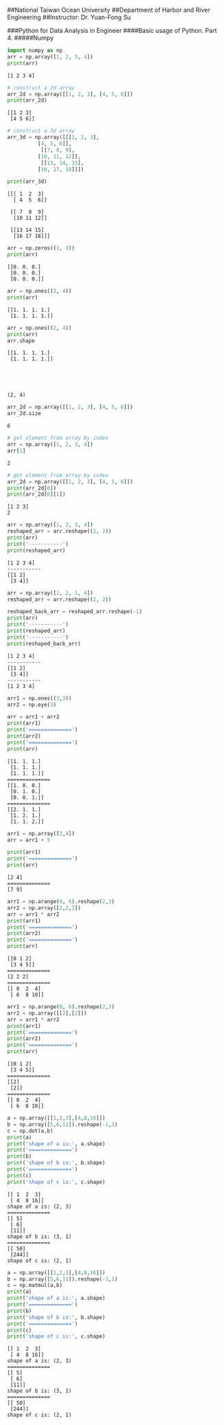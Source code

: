 ##National Taiwan Ocean University
##Department of Harbor and River Engineering
##Instructor: Dr. Yuan-Fong Su

###Python for Data Analysis in Engineer
####Basic usage of Python. Part 4.
#####Numpy


```python
import numpy as np
arr = np.array([1, 2, 3, 4])
print(arr)
```

    [1 2 3 4]



```python
# construct a 2d array
arr_2d = np.array([[1, 2, 3], [4, 5, 6]])
print(arr_2d)
```

    [[1 2 3]
     [4 5 6]]



```python
# construct a 3d array
arr_3d = np.array([[[1, 2, 3],
          [4, 5, 6]],
           [[7, 8, 9],
          [10, 11, 12]],
           [[13, 14, 15],
          [16, 17, 18]]])

print(arr_3d)
```

    [[[ 1  2  3]
      [ 4  5  6]]
    
     [[ 7  8  9]
      [10 11 12]]
    
     [[13 14 15]
      [16 17 18]]]



```python
arr = np.zeros((3, 3))
print(arr)
```

    [[0. 0. 0.]
     [0. 0. 0.]
     [0. 0. 0.]]



```python
arr = np.ones((2, 4))
print(arr)
```

    [[1. 1. 1. 1.]
     [1. 1. 1. 1.]]



```python
arr = np.ones((2, 4))
print(arr)
arr.shape

```

    [[1. 1. 1. 1.]
     [1. 1. 1. 1.]]





    (2, 4)




```python
arr_2d = np.array([[1, 2, 3], [4, 5, 6]])
arr_2d.size
```




    6




```python
# get element from array by index
arr = np.array([1, 2, 3, 4])
arr[1]

```




    2




```python
# get element from array by index
arr_2d = np.array([[1, 2, 3], [4, 5, 6]])
print(arr_2d[0])
print(arr_2d[0][1])
```

    [1 2 3]
    2



```python
arr = np.array([1, 2, 3, 4])
reshaped_arr = arr.reshape((2, 2))
print(arr)
print('-----------')
print(reshaped_arr)


```

    [1 2 3 4]
    -----------
    [[1 2]
     [3 4]]



```python
arr = np.array([1, 2, 3, 4])
reshaped_arr = arr.reshape((2, 2))

reshaped_back_arr = reshaped_arr.reshape(-1)
print(arr)
print('-----------')
print(reshaped_arr)
print('-----------')
print(reshaped_back_arr)
```

    [1 2 3 4]
    -----------
    [[1 2]
     [3 4]]
    -----------
    [1 2 3 4]



```python
arr1 = np.ones((3,3))
arr2 = np.eye(3)

arr = arr1 + arr2
print(arr1)
print('==============')
print(arr2)
print('==============')
print(arr)
```

    [[1. 1. 1.]
     [1. 1. 1.]
     [1. 1. 1.]]
    ==============
    [[1. 0. 0.]
     [0. 1. 0.]
     [0. 0. 1.]]
    ==============
    [[2. 1. 1.]
     [1. 2. 1.]
     [1. 1. 2.]]



```python
arr1 = np.array([2,4])
arr = arr1 + 5

print(arr1)
print('==============')
print(arr)
```

    [2 4]
    ==============
    [7 9]



```python
arr1 = np.arange(0, 6).reshape(2,3)
arr2 = np.array([2,2,2])
arr = arr1 * arr2
print(arr1)
print('==============')
print(arr2)
print('==============')
print(arr)
```

    [[0 1 2]
     [3 4 5]]
    ==============
    [2 2 2]
    ==============
    [[ 0  2  4]
     [ 6  8 10]]



```python
arr1 = np.arange(0, 6).reshape(2,3)
arr2 = np.array([[2],[2]])
arr = arr1 * arr2
print(arr1)
print('==============')
print(arr2)
print('==============')
print(arr)
```

    [[0 1 2]
     [3 4 5]]
    ==============
    [[2]
     [2]]
    ==============
    [[ 0  2  4]
     [ 6  8 10]]



```python
a = np.array([[1,2,3],[4,8,16]])
b = np.array([5,6,11]).reshape(-1,1)
c = np.dot(a,b)
print(a)
print('shape of a is:', a.shape)
print('==============')
print(b)
print('shape of b is:', b.shape)
print('==============')
print(c)
print('shape of c is:', c.shape)
```

    [[ 1  2  3]
     [ 4  8 16]]
    shape of a is: (2, 3)
    ==============
    [[ 5]
     [ 6]
     [11]]
    shape of b is: (3, 1)
    ==============
    [[ 50]
     [244]]
    shape of c is: (2, 1)



```python
a = np.array([[1,2,3],[4,8,16]])
b = np.array([5,6,11]).reshape(-1,1)
c = np.matmul(a,b)
print(a)
print('shape of a is:', a.shape)
print('==============')
print(b)
print('shape of b is:', b.shape)
print('==============')
print(c)
print('shape of c is:', c.shape)
```

    [[ 1  2  3]
     [ 4  8 16]]
    shape of a is: (2, 3)
    ==============
    [[ 5]
     [ 6]
     [11]]
    shape of b is: (3, 1)
    ==============
    [[ 50]
     [244]]
    shape of c is: (2, 1)

